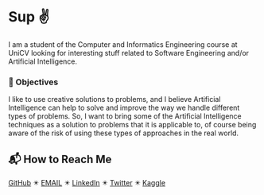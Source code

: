 # Sup :v:

I am a student of the Computer and Informatics Engineering course at UniCV looking for interesting stuff related to Software Engineering and/or Artificial Intelligence.


### :star2: Objectives

I like to use creative solutions to problems, and I believe Artificial Intelligence can help to solve and improve the way we handle different types of problems. So, I want to bring some of the Artificial Intelligence techniques as a solution to problems that it is applicable to, of course being aware of the risk of using these types of approaches in the real world.

<!-- TODO: improve this
### :eye_speech_bubble: Visions

I envision a future where we would have intelligent systems to automate some of the boring stuff we have to deal with daily and have more time to spend with things we really matter.
-->
## :mailbox_with_mail: How to Reach Me

[GitHub](https://github.com/anaximeno) ✴️ [EMAIL](mailto:anaximenobrito@gmail.com) ✴️ [LinkedIn](https://www.linkedin.com/in/anaximeno/) ✴️ [Twitter](https://twitter.com/anaximenobrito) ✴️ [Kaggle](https://www.kaggle.com/anaxmenobrito)
